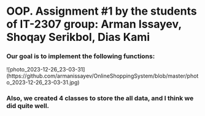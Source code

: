 <h1>OOP. Assignment #1 by the students of IT-2307 group: Arman Issayev, Shoqay Serikbol, Dias Kami</h1>

<h3>Our goal is to implement the following functions:</h3>
![photo_2023-12-26_23-03-31](https://github.com/armanissayev/OnlineShoppingSystem/blob/master/photo_2023-12-26_23-03-31.jpg)



<h3>Also, we created 4 classes to store the all data, and I think we did quite well.</h3>
